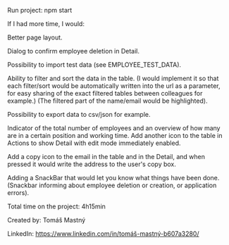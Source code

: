 Run project: npm start

If I had more time, I would:

Better page layout.

Dialog to confirm employee deletion in Detail.

Possibility to import test data (see EMPLOYEE_TEST_DATA).

Ability to filter and sort the data in the table. (I would implement it so that each filter/sort would be automatically written into the url as a parameter, for easy sharing of the exact filtered tables between colleagues for example.) (The filtered part of the name/email would be highlighted).

Possibility to export data to csv/json for example.

Indicator of the total number of employees and an overview of how many are in a certain position and working time.
Add another icon to the table in Actions to show Detail with edit mode immediately enabled.

Add a copy icon to the email in the table and in the Detail, and when pressed it would write the address to the user's copy box.

Adding a SnackBar that would let you know what things have been done. (Snackbar informing about employee deletion or creation, or application errors).

Total time on the project: 4h15min

Created by: Tomáš Mastný

LinkedIn: https://www.linkedin.com/in/tomáš-mastný-b607a3280/
